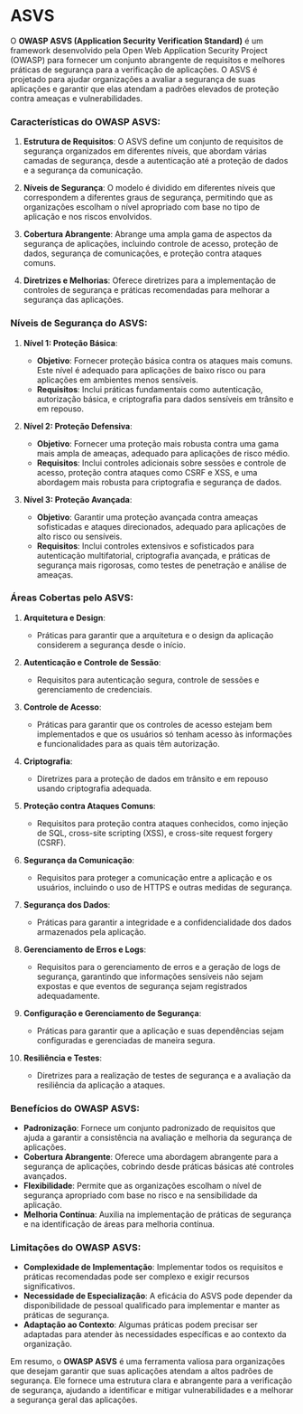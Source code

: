 # ASVS

O **OWASP ASVS (Application Security Verification Standard)** é um framework desenvolvido pela Open Web Application Security Project (OWASP) para fornecer um conjunto abrangente de requisitos e melhores práticas de segurança para a verificação de aplicações. O ASVS é projetado para ajudar organizações a avaliar a segurança de suas aplicações e garantir que elas atendam a padrões elevados de proteção contra ameaças e vulnerabilidades.

### Características do OWASP ASVS:

1. **Estrutura de Requisitos**: O ASVS define um conjunto de requisitos de segurança organizados em diferentes níveis, que abordam várias camadas de segurança, desde a autenticação até a proteção de dados e a segurança da comunicação.

2. **Níveis de Segurança**: O modelo é dividido em diferentes níveis que correspondem a diferentes graus de segurança, permitindo que as organizações escolham o nível apropriado com base no tipo de aplicação e nos riscos envolvidos.

3. **Cobertura Abrangente**: Abrange uma ampla gama de aspectos da segurança de aplicações, incluindo controle de acesso, proteção de dados, segurança de comunicações, e proteção contra ataques comuns.

4. **Diretrizes e Melhorias**: Oferece diretrizes para a implementação de controles de segurança e práticas recomendadas para melhorar a segurança das aplicações.

### Níveis de Segurança do ASVS:

1. **Nível 1: Proteção Básica**:
   - **Objetivo**: Fornecer proteção básica contra os ataques mais comuns. Este nível é adequado para aplicações de baixo risco ou para aplicações em ambientes menos sensíveis.
   - **Requisitos**: Inclui práticas fundamentais como autenticação, autorização básica, e criptografia para dados sensíveis em trânsito e em repouso.

2. **Nível 2: Proteção Defensiva**:
   - **Objetivo**: Fornecer uma proteção mais robusta contra uma gama mais ampla de ameaças, adequado para aplicações de risco médio.
   - **Requisitos**: Inclui controles adicionais sobre sessões e controle de acesso, proteção contra ataques como CSRF e XSS, e uma abordagem mais robusta para criptografia e segurança de dados.

3. **Nível 3: Proteção Avançada**:
   - **Objetivo**: Garantir uma proteção avançada contra ameaças sofisticadas e ataques direcionados, adequado para aplicações de alto risco ou sensíveis.
   - **Requisitos**: Inclui controles extensivos e sofisticados para autenticação multifatorial, criptografia avançada, e práticas de segurança mais rigorosas, como testes de penetração e análise de ameaças.

### Áreas Cobertas pelo ASVS:

1. **Arquitetura e Design**:
   - Práticas para garantir que a arquitetura e o design da aplicação considerem a segurança desde o início.

2. **Autenticação e Controle de Sessão**:
   - Requisitos para autenticação segura, controle de sessões e gerenciamento de credenciais.

3. **Controle de Acesso**:
   - Práticas para garantir que os controles de acesso estejam bem implementados e que os usuários só tenham acesso às informações e funcionalidades para as quais têm autorização.

4. **Criptografia**:
   - Diretrizes para a proteção de dados em trânsito e em repouso usando criptografia adequada.

5. **Proteção contra Ataques Comuns**:
   - Requisitos para proteção contra ataques conhecidos, como injeção de SQL, cross-site scripting (XSS), e cross-site request forgery (CSRF).

6. **Segurança da Comunicação**:
   - Requisitos para proteger a comunicação entre a aplicação e os usuários, incluindo o uso de HTTPS e outras medidas de segurança.

7. **Segurança dos Dados**:
   - Práticas para garantir a integridade e a confidencialidade dos dados armazenados pela aplicação.

8. **Gerenciamento de Erros e Logs**:
   - Requisitos para o gerenciamento de erros e a geração de logs de segurança, garantindo que informações sensíveis não sejam expostas e que eventos de segurança sejam registrados adequadamente.

9. **Configuração e Gerenciamento de Segurança**:
   - Práticas para garantir que a aplicação e suas dependências sejam configuradas e gerenciadas de maneira segura.

10. **Resiliência e Testes**:
    - Diretrizes para a realização de testes de segurança e a avaliação da resiliência da aplicação a ataques.

### Benefícios do OWASP ASVS:

- **Padronização**: Fornece um conjunto padronizado de requisitos que ajuda a garantir a consistência na avaliação e melhoria da segurança de aplicações.
- **Cobertura Abrangente**: Oferece uma abordagem abrangente para a segurança de aplicações, cobrindo desde práticas básicas até controles avançados.
- **Flexibilidade**: Permite que as organizações escolham o nível de segurança apropriado com base no risco e na sensibilidade da aplicação.
- **Melhoria Contínua**: Auxilia na implementação de práticas de segurança e na identificação de áreas para melhoria contínua.

### Limitações do OWASP ASVS:

- **Complexidade de Implementação**: Implementar todos os requisitos e práticas recomendadas pode ser complexo e exigir recursos significativos.
- **Necessidade de Especialização**: A eficácia do ASVS pode depender da disponibilidade de pessoal qualificado para implementar e manter as práticas de segurança.
- **Adaptação ao Contexto**: Algumas práticas podem precisar ser adaptadas para atender às necessidades específicas e ao contexto da organização.

Em resumo, o **OWASP ASVS** é uma ferramenta valiosa para organizações que desejam garantir que suas aplicações atendam a altos padrões de segurança. Ele fornece uma estrutura clara e abrangente para a verificação de segurança, ajudando a identificar e mitigar vulnerabilidades e a melhorar a segurança geral das aplicações.
